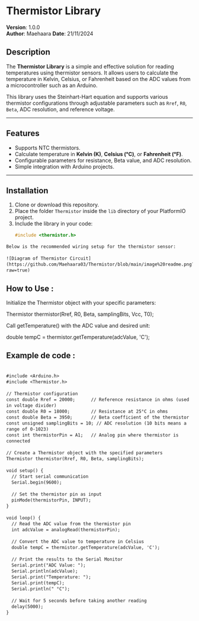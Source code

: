 # Thermistor Library

**Version**: 1.0.0  
**Author**: Maehaara
**Date**: 21/11/2024

## Description

The **Thermistor Library** is a simple and effective solution for reading temperatures using thermistor sensors. It allows users to calculate the temperature in Kelvin, Celsius, or Fahrenheit based on the ADC values from a microcontroller such as an Arduino.

This library uses the Steinhart-Hart equation and supports various thermistor configurations through adjustable parameters such as `Rref`, `R0`, `Beta`, ADC resolution, and reference voltage.

---

## Features

- Supports NTC thermistors.
- Calculate temperature in **Kelvin (K)**, **Celsius (°C)**, or **Fahrenheit (°F)**.
- Configurable parameters for resistance, Beta value, and ADC resolution.
- Simple integration with Arduino projects.

---

## Installation

1. Clone or download this repository.
2. Place the folder `Thermistor` inside the `lib` directory of your PlatformIO project.
3. Include the library in your code:
   ```cpp
   #include <thermistor.h>
```
Below is the recommended wiring setup for the thermistor sensor:

![Diagram of Thermistor Circuit](https://github.com/Maehaara03/Thermistor/blob/main/image%20readme.png?raw=true)
```
## How to Use :

Initialize the Thermistor object with your specific parameters:

Thermistor thermistor(Rref, R0, Beta, samplingBits, Vcc, T0);


Call getTemperature() with the ADC value and desired unit:

double tempC = thermistor.getTemperature(adcValue, 'C');

## Example de code :

```

#include <Arduino.h>
#include <Thermistor.h>

// Thermistor configuration
const double Rref = 20000;      // Reference resistance in ohms (used in voltage divider)
const double R0 = 18000;        // Resistance at 25°C in ohms
const double Beta = 3950;       // Beta coefficient of the thermistor
const unsigned samplingBits = 10; // ADC resolution (10 bits means a range of 0-1023)
const int thermistorPin = A1;   // Analog pin where thermistor is connected

// Create a Thermistor object with the specified parameters
Thermistor thermistor(Rref, R0, Beta, samplingBits);

void setup() {
  // Start serial communication
  Serial.begin(9600);
  
  // Set the thermistor pin as input
  pinMode(thermistorPin, INPUT);
}

void loop() {
  // Read the ADC value from the thermistor pin
  int adcValue = analogRead(thermistorPin);
  
  // Convert the ADC value to temperature in Celsius
  double tempC = thermistor.getTemperature(adcValue, 'C');
  
  // Print the results to the Serial Monitor
  Serial.print("ADC Value: ");
  Serial.println(adcValue);
  Serial.print("Temperature: ");
  Serial.print(tempC);
  Serial.println(" °C");
  
  // Wait for 5 seconds before taking another reading
  delay(5000);
}

